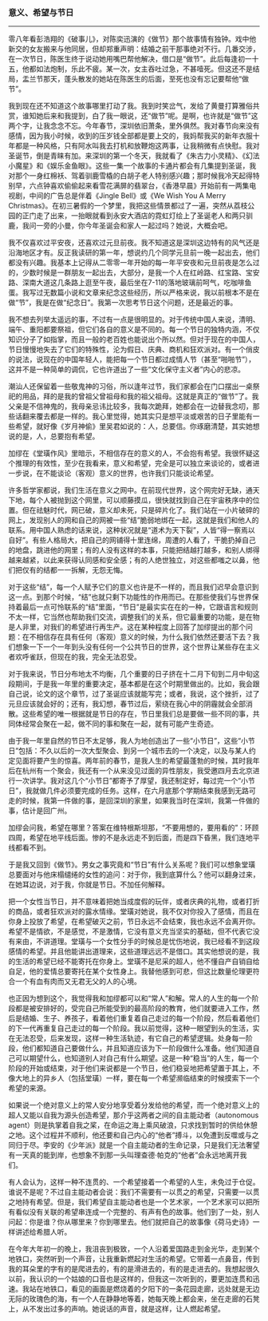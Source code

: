<h3>意义、希望与节日</h3><hr>

零八年看彭浩翔的《破事儿》，对陈奕迅演的《做节》那个故事情有独钟。戏中他新交的女友搬来与他同居，但却郑重声明：结婚之前干那事绝对不行。几番交涉，在一次节日，陈医生终于说动她用嘴巴帮他解决，借口是“做节”。此后每逢初一十五，他都如法炮制，乐此不疲。某一次，女主吞吐过急，不甚噎死。但这还不是结局，盂兰节那天，蓬头散发的她站在陈医生的后面，至死也没有忘记要帮他“做节”。

我到现在还不知道这个故事哪里打动了我。我到时笑岔气，发给了黄曼打算雅俗共赏，谁知她后来和我提到，白了我一眼说，还“做节”呢。是啊，也许就是“做节”这两个字，让我念念不忘。今年春节，深圳依旧萧条，里外俱然。我对春节向来没有感情，因为我小时候，收到的压岁钱全部都是要上交的，我妈帮我买的新年衣服十年都是一种风格，只有阿水叫我去打机和放鞭炮这两事，让我稍微有点快慰。我对圣诞节，倒是青睐有加。来深圳的第一个冬天，我就看了《朱古力小灵精》、《幻法小魔星》和《娱乐金鱼眼》。这些一集一个故事的卡通片都会有几集提到圣诞，我对那个一身红棉袄、驾着驯鹿雪橇的白胡子老人特别感兴趣；那时候我冷天起得特别早，六点钟喜欢偷偷起来看雪花满屏的翡翠台，《香港早晨》开始前有一两集电视剧，中间的广告总是伴着《Jingle Bell》或《We Wish You A Merry Christmas》。在初三暑假的一个梦里，我把这些情景都过了一遍，突然从荔枝公园的正门走了出来，一抬眼就看到永安大酒店的霓虹灯绘上了圣诞老人和两只驯鹿，我问一旁的小曼，你今年圣诞会和家人一起过吗？她说，大概会吧。

我不仅喜欢过平安夜，还喜欢过元旦前夜。我不知道这是深圳这边特有的风气还是沿海地区才有。反正我读研的第一年，想说约几个同学元旦前一晚一起出去，他们都没有兴趣。我基本上记得从二零零一年开始的每一年平安夜和元旦前夜是怎么过的，少数时候是一群朋友一起出去，大部分，是我一个人在红岭路、红宝路、宝安路、深南大道这几条路上逛至午夜，最后坐在7-11的落地玻璃前呵气，吃咖啡鱼蛋。我写过无数篇小说和文章来纪念这些经历，所以严格来说，我以前根本不是在做“节”，我是在做“纪念日”。我第一次思考节日这个问题，还是最近的事。

我不想去列举太遥远的事，不过有一点是很明显的。对于传统中国人来说，清明、端午、重阳都要祭祖，但它们各自的意义是不同的。每一个节日的独特内涵，不仅知识分子了如指掌，而且一般的老百姓也能说出个所以然。但对于现在的中国人，节日慢慢地失去了它们的特殊性，沦为假日、庆典、商机和狂欢派对。有一个俏皮的说法，说现在的中国年轻人，能把每一个节日都过成情人节（甚至“啪啪节”），这并不是一种简单的调侃，它也许道出了一些“文化保守主义者”内心的悲凉。

潮汕人还保留着一些敬鬼神的习俗，所以逢年过节，我们家都会在门口摆出一桌祭祀的用品，拜的是我的曾祖父曾祖母和我的祖父祖母。这就是真正的“做节”了。我父亲是不信神鬼的，我母亲忌讳比较多，我每次跪拜，她都会在一边替我念叨，那些话翻来覆去都是一样的。我心里觉得，她其实只是想平淡或艰苦的日子里能有一些希望，就好像《岁月神偷》里吴君如说的：人，总要信。你琢磨清楚，其实她想说的是，人，总要抱有希望。

加缪在《堂璜作风》里暗示，不相信存在的意义的人，不会抱有希望。我很怀疑这个推理的有效性，至少在我看来，意义和希望，完全是可以独立来谈论的，或者进一步说，在不能谈论（客观）意义的世界，也许我们只能谈论希望。

许多哲学家都说，我们生活在意义之网中。在前现代世界，这个网完好无缺，通天下地，每个人被抛到这个网里，可以顺藤摸瓜，很快就找到自己在宇宙秩序中的位置。但在祛魅时代，网已破，意义却未死，只是碎片化了。我们站在一小片破碎的网上，发现别人的网和自己的网被一些“结”脆弱地绑在一起，这就是我们和他人的联系。用中国人熟虑的话来说，这种状况就是“道术为天下裂”，人皆“得一察焉以自好”。有些人格局大，把自己的网铺得十里连绵，周遭的人看了，干脆扔掉自己的地盘，跳进他的网里；有的人没有这样的本事，只能把结越打越多，和别人绑得越来越紧，以此来获得认同感和安全感；有的人绝世独立，对这些都嗤之以鼻，他们把仅有的结都一一拆解，无怨无悔。

对于这些“结”，每一个人赋予它们的意义也许是不一样的，而且我们迟早会意识到这一点。到那个时候，“结”也就只剩下功能性的作用而已。在那些使我们与世界保持着最后一点可怜联系的“结”里面，“节日”是最实实在在的一种，它跟语言和规则不太一样，它当然也帮助我们交流，调整我们的关系，但它最重要的功能，是在物是人非里，对我们的希望进行再生产。这在某种程度上回答了加缪提出的那个问题：在不相信存在具有任何（客观）意义的时候，为什么我们依然还要活下去？我们想象一下一个一年到头没有任何一个公共节日的世界，这个世界让某些存在主义者欢呼雀跃，但现在的我，完全无法忍受。

对于我来说，节日分布地太不均衡，几个重要的日子挤在十二月下旬到二月中旬这段期间，于是我一年里的重要决定，基本都是在这个时期里做出的。比如，我会跟自己说，论文的这个章节，过了圣诞应该就能写完；或者，我说，这个挫折，过了元旦应该就会好的；还有，我幻想，春节过后，萦绕在我心中的阴霾就会全部消散。这些希望的唯一根据就是节日的存在，节日里我们总是要做一些不同的事，共同体经常会聚在一起，做不同的事和聚在一起，就有可能产生奇迹。

由于我一年里自然的节日不太足够，我人为地创造出了一些“小节日”，这些“小节日”包括：不久以后的一次大型聚会、到另一个城市去的一个决定，以及与某人约定见面将要产生的惊喜。两年前的春节，是我人生的希望最蓬勃的时候，其时我年后在杭州有一个聚会，我还有一个从来没见过面的异性朋友，我受邀四月去北京进行一次讲学。我对这几个“小节日”都寄予了厚望，我还制定好，每过完一个“小节日”，我就做几件必须要完成的任务。这样，在六月底那个学期结束我感到无路可走的时候，我第一件做的事，是回深圳的家里，如果我当时在深圳，我第一件做的事，估计是回广州。

加缪会问我，希望在哪里？答案在维特根斯坦那，“不要用想的，要用看的”：环顾四周，希望在地平线后面。惨的不是永远走不到后面，而是四下昏黑，我们连地平线都看不到。

于是我又回到《做节》。男女之事究竟和“节日”有什么关系呢？我们可以想象堂璜总要面对与他床榻缱绻的女性的追问：对于你，我到底算什么？他可以翻身过来，在她耳边说，对于我，你就是节日。不加任何解释。

把一个女性当节日，并不意味着把她当成度假的玩伴，或者庆典的礼物，或者打折的商品，或者狂欢派对的露水情缘。堂璜对她说，我不仅对你投入了感情，而且在你身上投放了希望，在希望破灭之前，节日永远不会结束，我也永远不会离开你。希望不是情欲，不是感觉，不是激情，它没有意义充当坚实的基础，但不代表它没有来由，不讲道理。堂璜与一个女性分手的时候总是忧伤地说，我已经看不到这段感情的希望。并且他能讲出道理来，这些道理远远不是借口。其实他想说的是，我的生活的希望已经不能寄托在你身上。堂璜不是尼采的超人，他不懂自产自销自给自足，他的爱情总要寄托在某个女性身上。我替他感到可悲，但这比数量伦理更符合一个有血有肉而又无君无父的人的心境。

也正因为想到这个，我觉得我和加缪都可以和“常人”和解。常人的人生的每一个阶段都是被安排好的，受完自己所能受到的最高阶段的教育，他们就要进入工作，然后是结婚、生子、养孩子，看着他们重复着自己走过的每一个阶段，然后看着他们的下一代再重复自己走过的每一个阶段。我以前觉得，这种一眼望到头的生活，实在无法忍受，后来发现，这样一种生活轨迹，有它自己的希望逻辑。处身每一阶段，他们都知道自己要做什么，并且知道应该为下一阶段做什么准备。他们知道自己可以期望什么，也知道别人对自己有什么期望。这是一种“稳当”的人生，每一个阶段的开始或结束，对于他们来说都是一个节日，他们稳妥地把希望置于其上，不像大地上的异乡人（包括堂璜）一样，要在每一个希望濒临结束的时候摸索下一个希望的来源。

如果说一个绝对意义上的常人安分地享受着分发给他的希望，而一个绝对意义上的超人又能以自我为源头创造希望，那介乎这两者之间的自主能动者（autonomous agent）则是执掌着自我之桨，在命运之海上乘风破浪，只求找到暂时的供给休憩之地。这个过程并不顺利，他还要和自己内心的“他者”搏斗，以免遭到反噬或与之同归于尽。李安的《少年派》就是一个自主能动者的生命记录，只是我们无法奢望有一天真的能到岸，也想象不到那一头叫理查德·帕克的“他者”会永远地离开我们。

有人会认为，这样一种不连贯的、一个希望接着一个希望的人生，未免过于仓促。谁说不是呢？不过自主能动者会说：我们不需要有一以贯之的希望，只需要一以贯之地持有希望。但是，我们希望自主能动者也是一个艺术家，一个艺术家可以把所有看似没有关联的希望串连成一个完整的、有声有色的故事。他们到了一处，别人问起：你是谁？你从哪里来？你到哪里去。他们就把自己的故事像《荷马史诗》一样讲述给希腊人听。

在今年大年初一的晚上，我沮丧到极致，一个人沿着爱国路走到金光华，走到某个地铁口，突然听到一个声音，让我重新燃起对生活的希望。它带着一点鼻音，传到我的耳朵里的字有的是爬进去的，有的是滑进去的，有的是走进去的。我想起很久以前，我认识的一个姑娘的口音也是这样的，但我这一次听到的，要更加连贯和迅速。我站在地铁口，看见的画面是燃烧着的夕阳下的一条花园走廊，远处就是无边无际的玫瑰色的海，有一个人在静静地等着，她每天晚上都会来，坐在走廊的石凳上，从不发出过多的声响。她说话的声音，就是这样，让人燃起希望。
